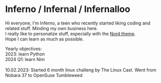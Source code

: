 # Inferno / Infernal / Infernalloo
Hi everyone, I'm Inferno, a teen who recently started liking coding and related stuff. Minding my own business here.<br>
I really like to personalize stuff, especially with the [Nord theme](https://www.nordtheme.com/). <br>
Hope I can learn as much as possible.<br>

Yearly objectives:<br>
2023: learn Python<br>
2024 Q1: learn Nim<br>
<br>
10.02.2023:
  Started 6 month linux challeng by The Linux Cast. Went from Nobara 37 to OpenSuse Tumbleweed

<link rel="stylesheet" type="text/css" href="https://github.com/Infernalloo/custom-github-theme/blob/main/style.css">
